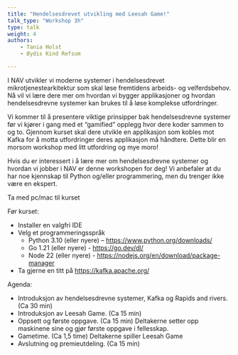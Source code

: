 ```yaml
---
title: "Hendelsesdrevet utvikling med Leesah Game!"
talk_type: "Workshop 3h"
type: talk
weight: 4
authors:
    - Tania Holst
    - Øydis Kind Refsum

---
```

I NAV utvikler vi moderne systemer i hendelsesdrevet mikrotjenestearkitektur som skal løse fremtidens arbeids- og velferdsbehov. Nå vil vi lære dere mer om hvordan vi bygger applikasjoner og hvordan hendelsesdrevne systemer kan brukes til å løse komplekse utfordringer.

Vi kommer til å presentere viktige prinsipper bak hendelsesdrevne systemer før vi kjører i gang med et “gamified” opplegg hvor dere koder sammen to og to. Gjennom kurset skal dere utvikle en applikasjon som kobles mot Kafka for å motta utfordringer deres applikasjon må håndtere. Dette blir en morsom workshop med litt utfordring og mye moro!

Hvis du er interessert i å lære mer om hendelsesdrevne systemer og hvordan vi jobber i NAV er denne workshopen for deg! Vi anbefaler at du har noe kjennskap til Python og/eller programmering, men du trenger ikke være en ekspert.

Ta med pc/mac til kurset

Før kurset:
* Installer en valgfri IDE
* Velg et programmeringsspråk
    * Python 3.10 (eller nyere) – https://www.python.org/downloads/
    * Go 1.21 (eller nyere) - https://go.dev/dl/
    * Node 22 (eller nyere) - https://nodejs.org/en/download/package-manager
* Ta gjerne en titt på https://kafka.apache.org/

Agenda:
* Introduksjon av hendelsesdrevne systemer, Kafka og Rapids and rivers. (Ca 30 min)
* Introduksjon av Leesah Game. (Ca 15 min)
* Oppsett og første oppgave. (Ca 15 min) Deltakerne setter opp maskinene sine og gjør første oppgave i fellesskap.
* Gametime. (Ca 1,5 time) Deltakerne spiller Leesah Game
* Avslutning og premieutdeling. (Ca 15 min)
